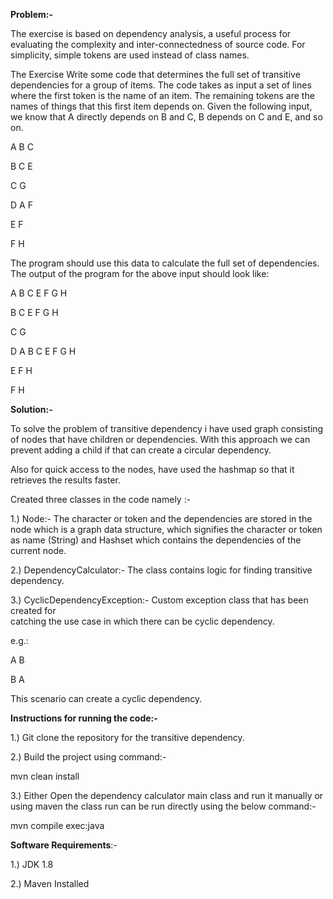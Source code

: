 **Problem:-**

The exercise is based on dependency analysis, a useful process for evaluating the complexity and inter-connectedness of source code. For simplicity, simple tokens are used instead of class names.

The Exercise Write some code that determines the full set of transitive dependencies for a group of items. The code takes as input a set of lines where the first token is the name of an item. The remaining tokens are the names of things that this first item depends on. Given the following input, we know that A directly depends on B and C, B depends on C and E, and so on.

A B C

B C E

C G

D A F

E F

F H


The program should use this data to calculate the full set of dependencies.
The output of the program for the above input should look like:

A B C E F G H

B C E F G H

C G

D A B C E F G H

E F H

F H


**Solution:-**

To solve the problem of transitive dependency i have used graph consisting of nodes that have children or dependencies. With this approach we can prevent adding a child if that can create a circular dependency.

Also for quick access to the nodes, have used the hashmap so that it retrieves the results faster.

Created three classes in the code namely :- 

1.) Node:- The character or token and the dependencies are stored in the node
           which is a graph data structure, which signifies the character or token                               		   as name (String) and Hashset which contains the dependencies of the  	
           current node. 
        
2.) DependencyCalculator:- The class contains logic for finding transitive  
                           dependency.

3.) CyclicDependencyException:- Custom exception class that has been created for  
                                catching the use case in which there can be cyclic 
                                dependency.
                                
e.g.: 

A B

B A

This scenario can create a cyclic dependency.

**Instructions for running the code:-**

1.) Git clone the repository for the transitive dependency.

2.) Build the project using command:-

mvn clean install

3.) Either Open the dependency calculator main class and run it manually or using maven the class run can be run directly using the below command:-

mvn compile exec:java

**Software Requirements**:-

1.) JDK 1.8

2.) Maven Installed

